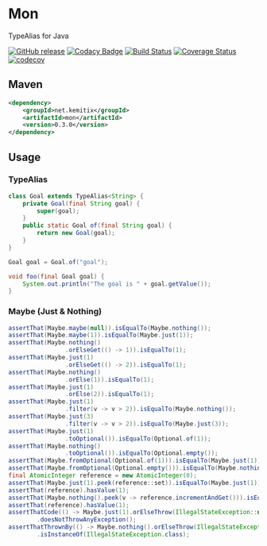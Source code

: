 Mon
===

TypeAlias for Java

[![GitHub release](https://img.shields.io/github/release/kemitix/mon.svg)]()
[![Codacy Badge](https://api.codacy.com/project/badge/Grade/d57096b0639d496aba9a7e43e7cf5b4c)](https://www.codacy.com/app/kemitix/mon?utm_source=github.com&amp;utm_medium=referral&amp;utm_content=kemitix/mon&amp;utm_campaign=Badge_Grade)
[![Build Status](https://travis-ci.org/kemitix/mon.svg?branch=master)](https://travis-ci.org/kemitix/mon)
[![Coverage Status](https://coveralls.io/repos/github/kemitix/mon/badge.svg?branch=master)](https://coveralls.io/github/kemitix/mon?branch=master)
[![codecov](https://codecov.io/gh/kemitix/mon/branch/master/graph/badge.svg)](https://codecov.io/gh/kemitix/mon)

## Maven

```xml
<dependency>
    <groupId>net.kemitix</groupId>
    <artifactId>mon</artifactId>
    <version>0.3.0</version>
</dependency>
```

## Usage

### TypeAlias

```java
class Goal extends TypeAlias<String> {
    private Goal(final String goal) {
        super(goal);
    }
    public static Goal of(final String goal) {
        return new Goal(goal);
    }
}
```

```java
Goal goal = Goal.of("goal");

void foo(final Goal goal) {
    System.out.println("The goal is " + goal.getValue());
}
```

### Maybe (Just & Nothing)

```java
assertThat(Maybe.maybe(null)).isEqualTo(Maybe.nothing());
assertThat(Maybe.maybe(1)).isEqualTo(Maybe.just(1));
assertThat(Maybe.nothing()
                .orElseGet(() -> 1)).isEqualTo(1);
assertThat(Maybe.just(1)
                .orElseGet(() -> 2)).isEqualTo(1);
assertThat(Maybe.nothing()
                .orElse(1)).isEqualTo(1);
assertThat(Maybe.just(1)
                .orElse(2)).isEqualTo(1);
assertThat(Maybe.just(1)
                .filter(v -> v > 2)).isEqualTo(Maybe.nothing());
assertThat(Maybe.just(3)
                .filter(v -> v > 2)).isEqualTo(Maybe.just(3));
assertThat(Maybe.just(1)
                .toOptional()).isEqualTo(Optional.of(1));
assertThat(Maybe.nothing()
                .toOptional()).isEqualTo(Optional.empty());
assertThat(Maybe.fromOptional(Optional.of(1))).isEqualTo(Maybe.just(1));
assertThat(Maybe.fromOptional(Optional.empty())).isEqualTo(Maybe.nothing());
final AtomicInteger reference = new AtomicInteger(0);
assertThat(Maybe.just(1).peek(reference::set)).isEqualTo(Maybe.just(1));
assertThat(reference).hasValue(1);
assertThat(Maybe.nothing().peek(v -> reference.incrementAndGet())).isEqualTo(Maybe.nothing());
assertThat(reference).hasValue(1);
assertThatCode(() -> Maybe.just(1).orElseThrow(IllegalStateException::new))
        .doesNotThrowAnyException();
assertThatThrownBy(() -> Maybe.nothing().orElseThrow(IllegalStateException::new))
        .isInstanceOf(IllegalStateException.class);
```
